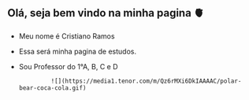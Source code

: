 ## Olá, seja bem vindo na minha pagina 🫀
- Meu nome é Cristiano Ramos
- Essa será minha pagina de estudos.
- Sou Professor do 1°A, B, C e D





               ![](https://media1.tenor.com/m/Qz6rMXi6DkIAAAAC/polar-bear-coca-cola.gif)
